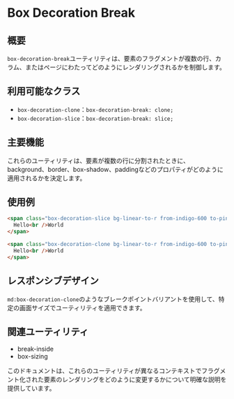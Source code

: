 # Box Decoration Break

## 概要

`box-decoration-break`ユーティリティは、要素のフラグメントが複数の行、カラム、またはページにわたってどのようにレンダリングされるかを制御します。

## 利用可能なクラス

- `box-decoration-clone`：`box-decoration-break: clone;`
- `box-decoration-slice`：`box-decoration-break: slice;`

## 主要機能

これらのユーティリティは、要素が複数の行に分割されたときに、background、border、box-shadow、paddingなどのプロパティがどのように適用されるかを決定します。

## 使用例

```html
<span class="box-decoration-slice bg-linear-to-r from-indigo-600 to-pink-500 px-2 text-white">
  Hello<br />World
</span>

<span class="box-decoration-clone bg-linear-to-r from-indigo-600 to-pink-500 px-2 text-white">
  Hello<br />World
</span>
```

## レスポンシブデザイン

`md:box-decoration-clone`のようなブレークポイントバリアントを使用して、特定の画面サイズでユーティリティを適用できます。

## 関連ユーティリティ

- break-inside
- box-sizing

このドキュメントは、これらのユーティリティが異なるコンテキストでフラグメント化された要素のレンダリングをどのように変更するかについて明確な説明を提供しています。
